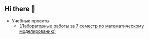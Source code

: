 ## Hi there 👋

- Учебные проекты
  - [(Лабораторные работы за 7 семестр по математическому моделированию)](https://github.com/Mis-prog/matmod/)

